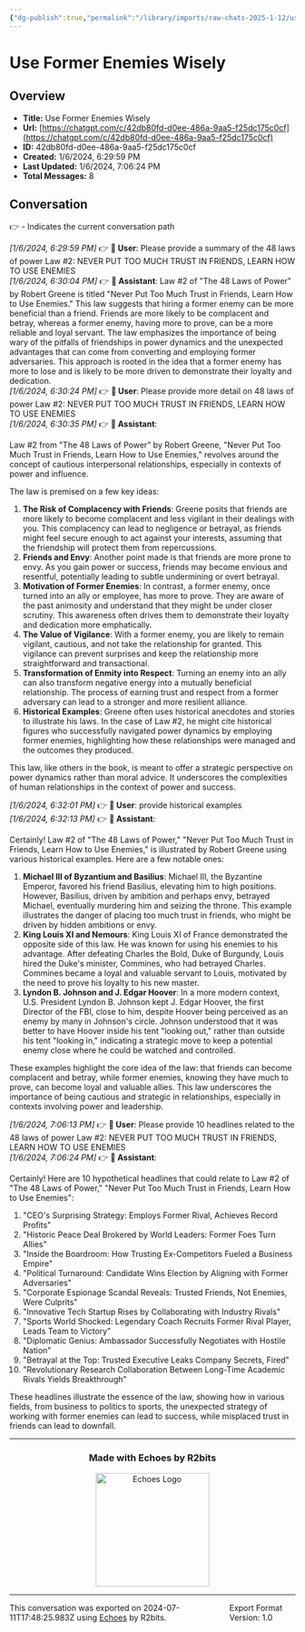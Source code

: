 ```yaml
---
{"dg-publish":true,"permalink":"/library/imports/raw-chats-2025-1-12/use-former-enemies-wisely/"}
---
```


# Use Former Enemies Wisely

## Overview
- **Title:** Use Former Enemies Wisely
- **Url:** [https://chatgpt.com/c/42db80fd-d0ee-486a-9aa5-f25dc175c0cf](https://chatgpt.com/c/42db80fd-d0ee-486a-9aa5-f25dc175c0cf)
- **ID:** 42db80fd-d0ee-486a-9aa5-f25dc175c0cf
- **Created:** 1/6/2024, 6:29:59 PM
- **Last Updated:** 1/6/2024, 7:06:24 PM
- **Total Messages:** 8

## Conversation
👉 - Indicates the current conversation path

<i>[1/6/2024, 6:29:59 PM]</i> 👉 <b>👤 User</b>: Please provide a summary of the 48 laws of power Law #2: NEVER PUT TOO MUCH TRUST IN FRIENDS, LEARN HOW TO USE ENEMIES <br>
<i>[1/6/2024, 6:30:04 PM]</i> 👉 <b>🤖 Assistant</b>: Law #2 of "The 48 Laws of Power" by Robert Greene is titled "Never Put Too Much Trust in Friends, Learn How to Use Enemies." This law suggests that hiring a former enemy can be more beneficial than a friend. Friends are more likely to be complacent and betray, whereas a former enemy, having more to prove, can be a more reliable and loyal servant. The law emphasizes the importance of being wary of the pitfalls of friendships in power dynamics and the unexpected advantages that can come from converting and employing former adversaries. This approach is rooted in the idea that a former enemy has more to lose and is likely to be more driven to demonstrate their loyalty and dedication.<br>
<i>[1/6/2024, 6:30:24 PM]</i> 👉 <b>👤 User</b>: Please provide more detail on 48 laws of power Law #2: NEVER PUT TOO MUCH TRUST IN FRIENDS, LEARN HOW TO USE ENEMIES <br>
<i>[1/6/2024, 6:30:35 PM]</i> 👉 <b>🤖 Assistant</b>: 

Law #2 from "The 48 Laws of Power" by Robert Greene, "Never Put Too Much Trust in Friends, Learn How to Use Enemies," revolves around the concept of cautious interpersonal relationships, especially in contexts of power and influence.

The law is premised on a few key ideas:

1. **The Risk of Complacency with Friends**: Greene posits that friends are more likely to become complacent and less vigilant in their dealings with you. This complacency can lead to negligence or betrayal, as friends might feel secure enough to act against your interests, assuming that the friendship will protect them from repercussions.
2. **Friends and Envy**: Another point made is that friends are more prone to envy. As you gain power or success, friends may become envious and resentful, potentially leading to subtle undermining or overt betrayal.
3. **Motivation of Former Enemies**: In contrast, a former enemy, once turned into an ally or employee, has more to prove. They are aware of the past animosity and understand that they might be under closer scrutiny. This awareness often drives them to demonstrate their loyalty and dedication more emphatically.
4. **The Value of Vigilance**: With a former enemy, you are likely to remain vigilant, cautious, and not take the relationship for granted. This vigilance can prevent surprises and keep the relationship more straightforward and transactional.
5. **Transformation of Enmity into Respect**: Turning an enemy into an ally can also transform negative energy into a mutually beneficial relationship. The process of earning trust and respect from a former adversary can lead to a stronger and more resilient alliance.
6. **Historical Examples**: Greene often uses historical anecdotes and stories to illustrate his laws. In the case of Law #2, he might cite historical figures who successfully navigated power dynamics by employing former enemies, highlighting how these relationships were managed and the outcomes they produced.

This law, like others in the book, is meant to offer a strategic perspective on power dynamics rather than moral advice. It underscores the complexities of human relationships in the context of power and success.<br>

<i>[1/6/2024, 6:32:01 PM]</i> 👉 <b>👤 User</b>: provide historical examples<br>
<i>[1/6/2024, 6:32:13 PM]</i> 👉 <b>🤖 Assistant</b>: 

Certainly! Law #2 of "The 48 Laws of Power," "Never Put Too Much Trust in Friends, Learn How to Use Enemies," is illustrated by Robert Greene using various historical examples. Here are a few notable ones:

1. **Michael III of Byzantium and Basilius**: Michael III, the Byzantine Emperor, favored his friend Basilius, elevating him to high positions. However, Basilius, driven by ambition and perhaps envy, betrayed Michael, eventually murdering him and seizing the throne. This example illustrates the danger of placing too much trust in friends, who might be driven by hidden ambitions or envy.
2. **King Louis XI and Nemours**: King Louis XI of France demonstrated the opposite side of this law. He was known for using his enemies to his advantage. After defeating Charles the Bold, Duke of Burgundy, Louis hired the Duke's minister, Commines, who had betrayed Charles. Commines became a loyal and valuable servant to Louis, motivated by the need to prove his loyalty to his new master.
3. **Lyndon B. Johnson and J. Edgar Hoover**: In a more modern context, U.S. President Lyndon B. Johnson kept J. Edgar Hoover, the first Director of the FBI, close to him, despite Hoover being perceived as an enemy by many in Johnson's circle. Johnson understood that it was better to have Hoover inside his tent "looking out," rather than outside his tent "looking in," indicating a strategic move to keep a potential enemy close where he could be watched and controlled.

These examples highlight the core idea of the law: that friends can become complacent and betray, while former enemies, knowing they have much to prove, can become loyal and valuable allies. This law underscores the importance of being cautious and strategic in relationships, especially in contexts involving power and leadership.<br>

<i>[1/6/2024, 7:06:13 PM]</i> 👉 <b>👤 User</b>: Please provide 10 headlines related to the 48 laws of power Law #2: NEVER PUT TOO MUCH TRUST IN FRIENDS, LEARN HOW TO USE ENEMIES <br>
<i>[1/6/2024, 7:06:24 PM]</i> 👉 <b>🤖 Assistant</b>: 

Certainly! Here are 10 hypothetical headlines that could relate to Law #2 of "The 48 Laws of Power," "Never Put Too Much Trust in Friends, Learn How to Use Enemies":

1. "CEO's Surprising Strategy: Employs Former Rival, Achieves Record Profits"
2. "Historic Peace Deal Brokered by World Leaders: Former Foes Turn Allies"
3. "Inside the Boardroom: How Trusting Ex-Competitors Fueled a Business Empire"
4. "Political Turnaround: Candidate Wins Election by Aligning with Former Adversaries"
5. "Corporate Espionage Scandal Reveals: Trusted Friends, Not Enemies, Were Culprits"
6. "Innovative Tech Startup Rises by Collaborating with Industry Rivals"
7. "Sports World Shocked: Legendary Coach Recruits Former Rival Player, Leads Team to Victory"
8. "Diplomatic Genius: Ambassador Successfully Negotiates with Hostile Nation"
9. "Betrayal at the Top: Trusted Executive Leaks Company Secrets, Fired"
10. "Revolutionary Research Collaboration Between Long-Time Academic Rivals Yields Breakthrough"

These headlines illustrate the essence of the law, showing how in various fields, from business to politics to sports, the unexpected strategy of working with former enemies can lead to success, while misplaced trust in friends can lead to downfall.<br>

---

<div align="center">

### Made with Echoes by R2bits

<a href="https://echoes.r2bits.com">
  <img src="https://images.squarespace-cdn.com/content/v1/6493af4741c13939d335f0b8/18b27467-2da2-43b7-8d44-234bccf4f462/MINI_ECHOES_LOGO_NORMAL_WHITE_TEXT_SMALL-05-14+%281%29.png?format=300w" alt="Echoes Logo" width="200"/>
</a>

</div>

---

<div style="display: flex; justify-content: space-between;">
  <span>This conversation was exported on 2024-07-11T17:48:25.983Z using <a href="https://echoes.r2bits.com">Echoes</a> by R2bits.</span>
  <span>Export Format Version: 1.0</span>
</div>

